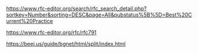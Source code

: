 
https://www.rfc-editor.org/search/rfc_search_detail.php?sortkey=Number&sorting=DESC&page=All&pubstatus%5B%5D=Best%20Current%20Practice


https://www.rfc-editor.org/rfc/rfc791

https://beej.us/guide/bgnet/html/split/index.html
